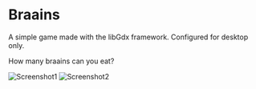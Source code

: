 # Braains
A simple game made with the libGdx framework. Configured for desktop only.

How many braains can you eat?

![Screenshot1](screenshot1.jpg)
![Screenshot2](screenshot2.jpg)
